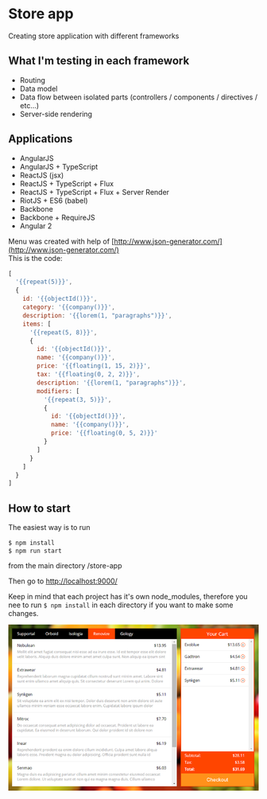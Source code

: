 # Store app

Creating store application with different frameworks

## What I'm testing in each framework

* Routing
* Data model
* Data flow between isolated parts (controllers / components / directives / etc...)
* Server-side rendering


## Applications

* AngularJS
* AngularJS + TypeScript
* ReactJS (jsx)
* ReactJS + TypeScript + Flux
* ReactJS + TypeScript + Flux + Server Render
* RiotJS + ES6 (babel)
* Backbone
* Backbone + RequireJS
* Angular 2


Menu was created with help of [http://www.json-generator.com/](http://www.json-generator.com/)<br>
This is the code:
```javascript
[
  '{{repeat(5)}}',
  {
    id: '{{objectId()}}',
    category: '{{company()}}',
    description: '{{lorem(1, "paragraphs")}}',
    items: [
      '{{repeat(5, 8)}}',
      {
		id: '{{objectId()}}',
        name: '{{company()}}',
        price: '{{floating(1, 15, 2)}}',
        tax: '{{floating(0, 2, 2)}}',
        description: '{{lorem(1, "paragraphs")}}',
        modifiers: [
          '{{repeat(3, 5)}}',
          {
            id: '{{objectId()}}',
			name: '{{company()}}',
			price: '{{floating(0, 5, 2)}}'
          }
        ]
      }
    ]
  }
]
```

## How to start

The easiest way is to run
```
$ npm install
$ npm run start
```
from the main directory /store-app

Then go to [http://localhost:9000/](http://localhost:9000/)

Keep in mind that each project has it's own node_modules, therefore you nee to run `$ npm install`
in each directory if you want to make some changes.

![alt tag](https://github.com/artemdemo/store-app/blob/master/_img/store-app.png)
